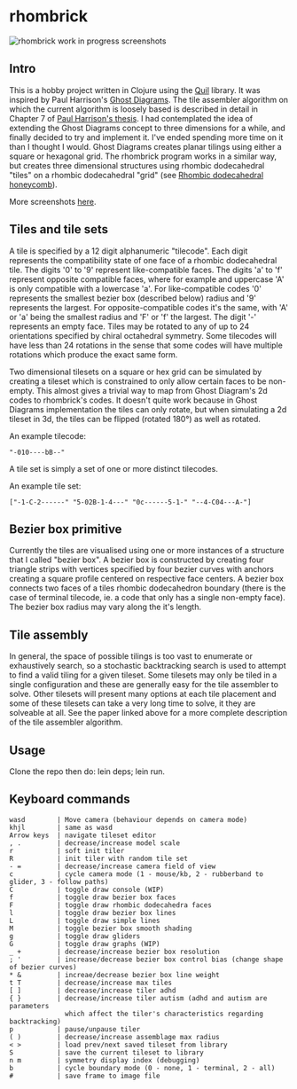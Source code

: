 # rhombrick
<img src="http://xanthus.zapto.org/rhombrick-screens.jpg" title="rhombrick work in progress screenshots" />

## Intro
This is a hobby project written in Clojure using the [Quil](https://github.com/quil/quil) library. It was inspired by Paul Harrison's [Ghost Diagrams](http://www.logarithmic.net/pfh/ghost-diagrams). The tile assembler algorithm on which the current algorithm is loosely based is described in detail in Chapter 7 of [Paul Harrison's thesis](http://www.logarithmic.net/pfh/thesis). I had contemplated the idea of extending the Ghost Diagrams concept to three dimensions for a while, and finally decided to try and implement it. I've ended spending more time on it than I thought I would. Ghost Diagrams creates planar tilings using either a square or hexagonal grid. The rhombrick program works in a similar way, but creates three dimensional structures using rhombic dodecahedral "tiles" on a rhombic dodecahedral "grid" (see [Rhombic dodecahedral honeycomb](http://en.wikipedia.org/wiki/Rhombic_dodecahedral_honeycomb)).

More screenshots [here](http://rhombrick.combinatorial.org/).

## Tiles and tile sets
A tile is specified by a 12 digit alphanumeric "tilecode". Each digit represents the compatibility state of one face of a rhombic dodecahedral tile. The digits '0' to '9' represent like-compatible faces. The digits 'a' to 'f' represent opposite compatible faces, where for example and uppercase 'A' is only compatible with a lowercase 'a'. For like-compatible codes '0' represents the smallest bezier box (described below) radius and '9' represents the largest. For opposite-compatible codes it's the same, with 'A' or 'a' being the smallest radius and 'F' or 'f' the largest. The digit '-' represents an empty face.
Tiles may be rotated to any of up to 24 orientations specified by chiral octahedral symmetry. Some tilecodes will have less than 24 rotations in the sense that some codes will have multiple rotations which produce the exact same form.

Two dimensional tilesets on a square or hex grid can be simulated by creating a tileset which is constrained to only allow certain faces to be non-empty. This almost gives a trivial way to map from Ghost Diagram's 2d codes to rhombrick's codes. It doesn't quite work because in Ghost Diagrams implementation the tiles can only rotate, but when simulating a 2d tileset in 3d, the tiles can be flipped (rotated 180°) as well as rotated.


An example tilecode: 
```
"-010----bB--"
```

A tile set is simply a set of one or more distinct tilecodes.

An example tile set:
```
["-1-C-2------" "5-02B-1-4---" "0c------5-1-" "--4-C04---A-"]
```

## Bezier box primitive
Currently the tiles are visualised using one or more instances of a structure that I called "bezier box". A bezier box is constructed by creating four triangle strips with vertices specified by four bezier curves with anchors creating a square profile centered on respective face centers. A bezier box connects two faces of a tiles rhombic dodecahedron boundary (there is the case of terminal tilecode, ie. a code that only has a single non-empty face). The bezier box radius may vary along the it's length.

## Tile assembly
In general, the space of possible tilings is too vast to enumerate or exhaustively search, so a stochastic backtracking search is used to attempt to find a valid tiling for a given tileset. Some tilesets may only be tiled in a single configuration and these are generally easy for the tile assembler to solve. Other tilesets will present many options at each tile placement and some of these tilesets can take a very long time to solve, it they are solveable at all.
See the paper linked above for a more complete description of the tile assembler algorithm. 

## Usage
Clone the repo then do: lein deps; lein run.

## Keyboard commands
```
wasd        | Move camera (behaviour depends on camera mode)
khjl        | same as wasd
Arrow keys  | navigate tileset editor
, .         | decrease/increase model scale 
r           | soft init tiler
R           | init tiler with random tile set
- =         | decrease/increase camera field of view
c           | cycle camera mode (1 - mouse/kb, 2 - rubberband to glider, 3 - follow paths)
C           | toggle draw console (WIP)
f           | toggle draw bezier box faces
F           | toggle draw rhombic dodecahedra faces
l           | toggle draw bezier box lines
L           | toggle draw simple lines
M           | toggle bezier box smooth shading
g           | toggle draw gliders
G           | toggle draw graphs (WIP)
_ +         | decrease/increase bezier box resolution
; '         | increase/decrease bezier box control bias (change shape of bezier curves)
* &         | increae/decrease bezier box line weight
t T         | decrease/increase max tiles
[ ]         | decrease/increase tiler adhd
{ }         | decrease/increase tiler autism (adhd and autism are parameters
              which affect the tiler's characteristics regarding backtracking)
p           | pause/unpause tiler
( )         | decrease/increase assemblage max radius
< >         | load prev/next saved tileset from library
S           | save the current tileset to library
n m         | symmetry display index (debugging)
b           | cycle boundary mode (0 - none, 1 - terminal, 2 - all)
#           | save frame to image file
```
